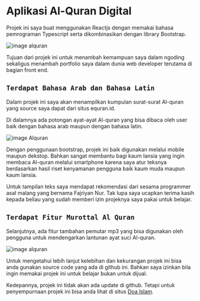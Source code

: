 # Aplikasi Al-Quran Digital
Projek ini saya buat menggunakan Reactjs dengan memakai bahasa pemrograman Typescript serta dikombinasikan dengan library Bootstrap.

![image alquran](https://dirja.my.id/wp-content/uploads/2023/10/img-alquran.jpg)

Tujuan dari projek ini untuk menambah kemampuan saya dalam ngoding sekaligus menambah portfolio saya dalam dunia web developer terutama di bagian front end.

## `Terdapat Bahasa Arab dan Bahasa Latin`

Dalam projek ini saya akan menampilkan kumpulan surat-surat Al-quran yang source saya dapat dari situs equran.id.

Di dalamnya ada potongan ayat-ayat Al-quran yang bisa dibaca oleh user baik dengan bahasa arab maupun dengan bahasa latin.

![image Alquran](https://dirja.my.id/wp-content/uploads/2023/10/img-alquran-3.jpg.png)

Dengan penggunaan bootstrap, projek ini baik digunakan melalui mobile maupun dekstop. Bahkan sangat membantu bagi kaum lansia yang ingin membaca Al-quran melalui smartphone karena saya atur teksnya berdasarkan hasil riset kenyamanan pengguna baik kaum muda maupun kaum lansia.

Untuk tampilan teks saya mendapat rekomendasi dari sesama programmer asal malang yang bernama Fajriyan Nur. Tak lupa saya ucapkan terima kasih kepada beliau yang sudah memberi izin projeknya saya pakai untuk belajar.

## `Terdapat Fitur Murottal Al Quran`

Selanjutnya, ada fitur tambahan pemutar mp3 yang bisa digunakan oleh pengguna untuk mendengarkan lantunan ayat suci Al-quran.

![image alquran](https://dirja.my.id/wp-content/uploads/2023/10/img-alquran-2.jpg.png)

Untuk mengetahui lebih lanjut kelebihan dan kekurangan projek ini bisa anda gunakan source code yang ada di github ini. Bahkan saya izinkan bila ingin memakai projek ini untuk belajar bukan untuk dijual.

Kedepannya, projek ini tidak akan ada update di github. Tetapi untuk penyempurnaan projek ini bisa anda lihat di situs [Doa Islam](https://doaislam.my.id).
